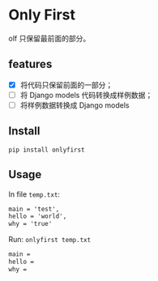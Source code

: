 # Only First

olf 只保留最前面的部分。

## features

- [x] 将代码只保留前面的一部分；
- [ ] 将 Django models 代码转换成样例数据；
- [ ] 将样例数据转换成 Django models

## Install

`pip install onlyfirst`

## Usage

In file `temp.txt`:

```txt
main = 'test',
hello = 'world',
why = 'true'
```


Run: `onlyfirst temp.txt`

```txt
main =
hello =
why =
```

